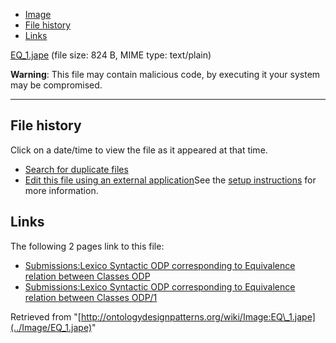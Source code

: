 * [Image](../Image/EQ_1.jape#file)
* [File history](../Image/EQ_1.jape#filehistory)
* [Links](../Image/EQ_1.jape#filelinks)


[EQ\_1.jape](../images/c/c0/EQ_1.jape "EQ 1.jape")‎
 (file size: 824 B, MIME type: text/plain)




__Warning__: This file may contain malicious code, by executing it your system may be compromised.

---



## File history

Click on a date/time to view the file as it appeared at that time.



  
* [Search for duplicate files](http://ontologydesignpatterns.org/wiki/Special:FileDuplicateSearch/EQ_1.jape "Special:FileDuplicateSearch/EQ 1.jape")
* [Edit this file using an external application](http://ontologydesignpatterns.org/wiki/index.php?title=Image:EQ_1.jape&action=edit&externaledit=true&mode=file "Image:EQ 1.jape")See the [setup instructions](http://www.mediawiki.org/wiki/Manual:External_editors "http://www.mediawiki.org/wiki/Manual:External_editors") for more information.

## Links



The following 2 pages link to this file:


* [Submissions:Lexico Syntactic ODP corresponding to Equivalence relation between Classes ODP](../Submissions/Lexico_Syntactic_ODP_corresponding_to_Equivalence_relation_between_Classes_ODP "Submissions:Lexico Syntactic ODP corresponding to Equivalence relation between Classes ODP")
* [Submissions:Lexico Syntactic ODP corresponding to Equivalence relation between Classes ODP/1](../Submissions/Lexico_Syntactic_ODP_corresponding_to_Equivalence_relation_between_Classes_ODP/1 "Submissions:Lexico Syntactic ODP corresponding to Equivalence relation between Classes ODP/1")


Retrieved from "[http://ontologydesignpatterns.org/wiki/Image:EQ\_1.jape](../Image/EQ_1.jape)"